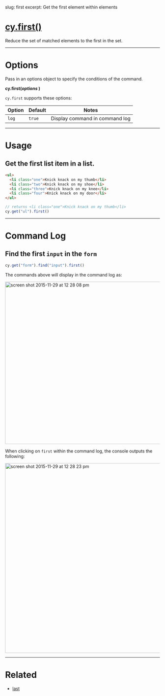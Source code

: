slug: first
excerpt: Get the first element within elements

# [cy.first()](#usage)

Reduce the set of matched elements to the first in the set.

***

# Options

Pass in an options object to specify the conditions of the command.

**cy.first(*options* )**

`cy.first` supports these options:

Option | Default | Notes
--- | --- | ---
`log` | `true` | Display command in command log

***

# Usage

## Get the first list item in a list.

```html
<ul>
  <li class="one">Knick knack on my thumb</li>
  <li class="two">Knick knack on my shoe</li>
  <li class="three">Knick knack on my knee</li>
  <li class="four">Knick knack on my door</li>
</ul>
```

```javascript
// returns <li class="one">Knick knack on my thumb</li>
cy.get("ul").first()
```

***

# Command Log

## Find the first `input` in the `form`

```javascript
cy.get("form").find("input").first()
```

The commands above will display in the command log as:

<img width="527" alt="screen shot 2015-11-29 at 12 28 08 pm" src="https://cloud.githubusercontent.com/assets/1271364/11458770/d9439ee6-9694-11e5-8754-b2641ba44883.png">

When clicking on `first` within the command log, the console outputs the following:

<img width="616" alt="screen shot 2015-11-29 at 12 28 23 pm" src="https://cloud.githubusercontent.com/assets/1271364/11458771/db8cb516-9694-11e5-86c2-cf3bbb9a666d.png">

***

# Related

- [last](https://on.cypress.io/api/last)